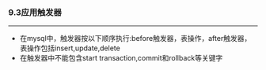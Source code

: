 ### 9.3应用触发器

--------------------

- 在mysql中，触发器按以下顺序执行:before触发器，表操作，after触发器，表操作包括insert,update,delete
- 在触发器中不能包含start transaction,commit和rollback等关键字